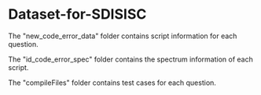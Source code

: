 # Dataset-for-SDISISC

The "new_code_error_data" folder contains script information for each question.

The "id_code_error_spec" folder contains the spectrum information of each script.

The "compileFiles" folder contains test cases for each question.
